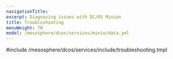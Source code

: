 ```yaml
---
navigationTitle:
excerpt: Diagnosing issues with DC/OS Minion
title: Troubleshooting
menuWeight: 70
model: /mesosphere/dcos/services/minio/data.yml
---
```


#include /mesosphere/dcos/services/include/troubleshooting.tmpl
